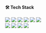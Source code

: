 #### 🛠 Tech Stack
<p align="left">
<!--   <a><img src="https://img.shields.io/badge/-C++-05122A?style=flat&logo=c%2B%2B"/></a> -->
  <a><img src="https://img.shields.io/badge/-Golang-05122A?style=flat&logo=go"/></a>
  <a><img src="https://img.shields.io/badge/-JavaScript-05122A?style=flat&logo=javascript"/></a>
  <a><img src="https://img.shields.io/badge/-Postgres-05122A?style=flat&logo=postgresql"/></a>
  <a><img src="https://img.shields.io/badge/-React-05122A?style=flat&logo=react"/></a>
  <a><img src="https://img.shields.io/badge/-Vue-05122A?style=flat&logo=vue.js"/></a>
  <a><img src="https://img.shields.io/badge/-AWS-05122A?style=flat&logo=amazonwebservices"/></a>
  <br/>
  <a><img src="https://img.shields.io/badge/-GCP-05122A?style=flat&logo=googlecloud"/></a>
  <a><img src="https://img.shields.io/badge/-Node.js-05122A?style=flat&logo=node.js"/></a>
  <a><img src="https://img.shields.io/badge/-MongoDB-05122A?style=flat&logo=mongodb"/></a>
  <a><img src="https://img.shields.io/badge/-Docker-05122A?style=flat&logo=docker"/></a>
<!--   <a><img src="https://img.shields.io/badge/-Next.js-05122A?style=flat&logo=next.js"/></a> -->
<!--   <a><img src="https://img.shields.io/badge/-Nuxt-05122A?style=flat&logo=nuxt"/></a> -->
<!--   <a><img src="https://img.shields.io/badge/-Redis-05122A?style=flat&logo=redis"/></a> -->
<!--   <a><img src="https://img.shields.io/badge/-Express.js-05122A?style=flat&logo=express"/></a> -->
</p>
